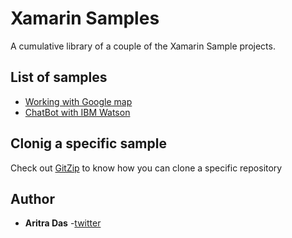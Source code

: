 # Xamarin Samples
A cumulative library of a couple of the Xamarin Sample projects.

## List of samples
  - [Working with Google map](XF_GoogleMap)
  - [ChatBot with IBM Watson ](XF_IBM_Watson)
  
  
## Clonig a specific sample
Check out [GitZip](https://kinolien.github.io/gitzip/) to know how you can clone a specific repository


## Author

* **Aritra Das** -[twitter](https://twitter.com/aritra__das)
